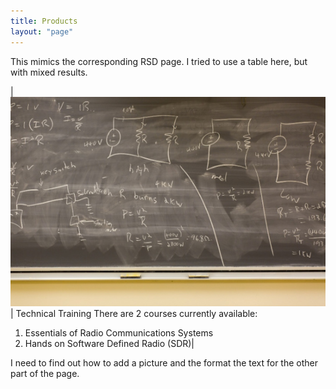 ```yaml
---
title: Products
layout: "page"
---
```


This mimics the corresponding RSD page. I tried to use a table here, but with mixed results.

| ![img](/assets/images/BlackBoard.jpg) | Technical Training
 There are 2 courses currently available: 
1. Essentials of Radio Communications Systems 
1. Hands on Software Defined Radio (SDR)|

I need to find out how to add a picture and the format the text for the other part of the page.
